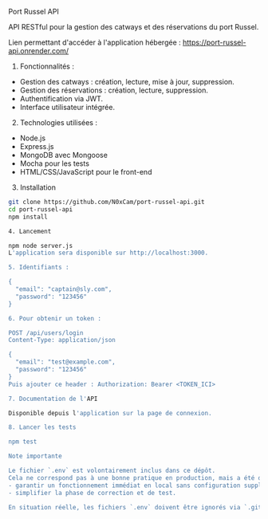 Port Russel API

API RESTful pour la gestion des catways et des réservations du port Russel.

Lien permettant d'accéder à l'application hébergée : https://port-russel-api.onrender.com/

1. Fonctionnalités : 

- Gestion des catways : création, lecture, mise à jour, suppression.
- Gestion des réservations : création, lecture, suppression.
- Authentification via JWT.
- Interface utilisateur intégrée.

2. Technologies utilisées :

- Node.js
- Express.js
- MongoDB avec Mongoose
- Mocha pour les tests
- HTML/CSS/JavaScript pour le front-end

3. Installation

```bash
git clone https://github.com/N0xCam/port-russel-api.git
cd port-russel-api
npm install

4. Lancement

npm node server.js
L'application sera disponible sur http://localhost:3000.

5. Identifiants :

{
  "email": "captain@sly.com",
  "password": "123456"
}

6. Pour obtenir un token :

POST /api/users/login
Content-Type: application/json

{
  "email": "test@example.com",
  "password": "123456"
}
Puis ajouter ce header : Authorization: Bearer <TOKEN_ICI>

7. Documentation de l'API

Disponible depuis l'application sur la page de connexion.

8. Lancer les tests

npm test

Note importante

Le fichier `.env` est volontairement inclus dans ce dépôt.  
Cela ne correspond pas à une bonne pratique en production, mais a été délibérément conservé ici afin de :
- garantir un fonctionnement immédiat en local sans configuration supplémentaire,
- simplifier la phase de correction et de test.

En situation réelle, les fichiers `.env` doivent être ignorés via `.gitignore`.

